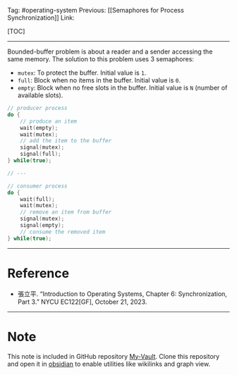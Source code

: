 Tag: #operating-system 
Previous: [[Semaphores for Process Synchronization]]
Link: 

[TOC]

---

Bounded-buffer problem is about a reader and a sender accessing the same memory. The solution to this problem uses 3 semaphores:

- `mutex`: To protect the buffer. Initial value is `1`.
- `full`: Block when no items in the buffer. Initial value is `0`.
- `empty`: Block when no free slots in the buffer. Initial value is `N` (number of available slots).

```cpp
// producer process
do {
	// produce an item
	wait(empty);
	wait(mutex);
	// add the item to the buffer
	signal(mutex);
	signal(full);
} while(true);

// ---

// consumer process
do {
	wait(full);
	wait(mutex);
	// remove an item from buffer
	signal(mutex);
	signal(empty);
	// consume the removed item
} while(true);
```

---

# Reference

- 張立平. “Introduction to Operating Systems, Chapter 6: Synchronization, Part 3.” NYCU EC122[GF], October 21, 2023.

---

# Note

This note is included in GitHub repository [My-Vault](https://github.com/LittleD3092/My-Vault.git). Clone this repository and open it in [obsidian](https://obsidian.md/) to enable utilities like wikilinks and graph view.